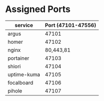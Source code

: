 # Assigned Ports

| service | Port (47101-47556) |
| --- | --- |
| argus | 47101 |
| homer | 47102 |
| nginx | 80,443,81 |
| portainer | 47103 |
| shiori | 47104 |
| uptime-kuma | 47105 |
| focalboard | 47106 |
| pihole | 47107 |
